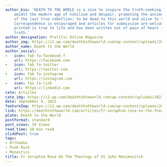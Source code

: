 ```yaml
---
author_bio: 'DEATH TO THE WORLD is a zine to inspire the truth-seeking and soul searching
    amidst the modern age of nihilism and despair, promoting the ancient principles
    of the last true rebellion: to be dead to this world and alive to the other world.
    Correspondence is encouraged and articles for submission are welcomed. Each article
    printed is true to life and has been written out of pain of heart for love of
    truth.'
author_designation: Prolific Online Magazine
author_img: https://i2.wp.com/deathtotheworld.com/wp-content/uploads/2014/06/dttw1.jpg
author_name: Death to the World
author_social:
-   icon: fab fa-facebook-f
    url: https://facebook.com
-   icon: fab fa-twitter
    url: https://twitter.com
-   icon: fab fa-instagram
    url: https://instagram.com
-   icon: fas fa-link
    url: https://linkedin.com
cate: Articles
cate_img: https://i2.wp.com/deathtotheworld.com/wp-content/uploads/2022/09/f-SeraphimJohn.jpg?resize=1140%2C663&ssl=1
date: September 9, 2022
featureImg: https://i2.wp.com/deathtotheworld.com/wp-content/uploads/2022/09/f-SeraphimJohn.jpg?resize=1140%2C663&ssl=1
link: https://deathtotheworld.com/articles/fr-seraphim-rose-on-the-theology-of-st-john-maximovitch/
pCate: Death to the World
postFormat: standard
post_views: 39 Views
read_time: 10 min read
slidePost: true
tags:
- Orthodox
- Punk Rock
- Monastics
title: Fr Seraphim Rose On The Theology of St John Maximovitch
---
```

